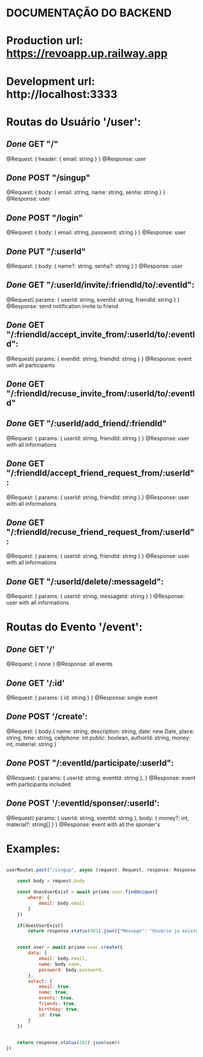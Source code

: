# DOCUMENTAÇÃO DO BACKEND

# Production url: https://revoapp.up.railway.app

# Development url: http://localhost:3333

# Routas do Usuário '/user':

## *Done* GET "/"
@Request: {
    header: {
        email: string
    }
}
@Response: user

## *Done* POST "/singup"
@Request: {
    body: {
        email: string,
        name: string,
        senha: string
    }
}
@Response: user

## *Done* POST "/login"
@Request: {
    body: {
        email: string,
        password: string
    }
}
@Response: user

## *Done* PUT "/:userId"
@Request: {
    body: {
        name?: string,
        senha?: string
    }
}
@Response: user


## *Done* GET "/:userId/invite/:friendId/to/:eventId":
@Request{
    params: {
        userId: string, 
        eventId: string,
        friendId: string
    }
}
@Response: send notification invite to friend


## *Done* GET "/:friendId/accept_invite_from/:userId/to/:eventId":
@Request{
    params: {
        eventId: string,
        friendId: string
    }
}
@Response: event with all participants

## *Done* GET "/:friendId/recuse_invite_from/:userId/to/:eventId"

## *Done* GET "/:userId/add_friend/:friendId"
@Request: {
    params: {
        userId: string,
        friendId: string
    }
}
@Response: user with all informations


## *Done* GET "/:friendId/accept_friend_request_from/:userId":
@Request: {
    params: {
        userId: string,
        friendId: string
    }
}
@Response: user with all informations


## *Done* GET "/:friendId/recuse_friend_request_from/:userId":
@Request: {
    params: {
        userId: string,
        friendId: string
    }
}
@Response: user with all informations


## *Done* GET "/:userId/delete/:messageId":
@Request: {
    params: {
        userId: string,
        messageId: string
    }
}
@Response: user with all informations


# Routas do Evento '/event':

## *Done* GET '/'
@Request: {
    none
}
@Response: all events


## *Done* GET '/:id'
@Request: {
    params: {
        id: string
    }
}
@Response: single event


## *Done* POST '/create':
@Request: {
    body:{
        name: string,
        description: string,
        date: new Date,
        place: string,
        time: string,
        cellphone: int
        public: boolean,
        authorId: string,
        money: int,
        material: string
}


## *Done* POST "/:eventId/participate/:userId": 
@Resquest: {
    params: {
        userId: string,
        eventId: string
    },
}
@Response: event with participants included

## *Done* POST '/:eventId/sponser/:userId':
@Request{
    params: {
        userId: string, 
        eventId: string
    },
    body: {
        money?: int,
        material?: string[]
    }
}
@Response: event with all the sponser's



# Examples:
```javascript

userRoutes.post("/singup", async (request: Request, response: Response) => {

    const body = request.body

    const doesUserExist = await prisma.user.findUnique({
        where: {
            email: body.email
        }
    })

    if(doesUserExist)
        return response.status(401).json({"Message": "Usuário ja existente"})


    const user = await prisma.user.create({
        data: {
            email: body.email,
            name: body.name,
            password: body.password,
        },
        select: {
            email: true,
            name: true,
            events: true,
            friends: true,
            birthday: true,
            id: true
        }
    })
       

    return response.status(201).json(user)
})
```